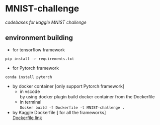 # MNIST-challenge
 _codebases for kaggle MNIST challenge_ 

## environment building
 * for tensorflow framework
 ```
 pip install -r requirements.txt
 ```

 * for Pytorch framework
 ```
 conda install pytorch
 ```
 * by docker container [only support Pytorch framework]
    - in vscode \
    by using docker plugin build docker container from the Dockerfile
    - in terminal \
    `Docker build -f Dockerfile -t MNIST-challenge .`
 * by Kaggle Dockerfile [ for all the frameworks] \
    [Dockerfile link](https://github.com/Kaggle/docker-python/blob/master/Dockerfile)


